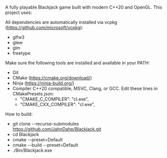 A fully playable Blackjack game built with modern C++20 and OpenGL. This project uses:

All dependencies are automatically installed via vcpkg (https://github.com/microsoft/vcpkg):

- glfw3
- glew
- glm
- freetype

Make sure the following tools are installed and available in your PATH:

- Git
- CMake (https://cmake.org/download/)
- Ninja (https://ninja-build.org/)
- Compiler C++20 compatible, MSVC, Clang, or GCC. Edit these lines in CMakePresets.json:
  - "CMAKE_C_COMPILER": "cl.exe",
  - "CMAKE_CXX_COMPILER": "cl.exe",

How to build:

- git clone --recurse-submodules https://github.com/JahnDahp/Blackjack.git
- cd Blackjack
- cmake --preset=Default
- cmake --build --preset=Default
- ./Bin/Blackjack.exe
